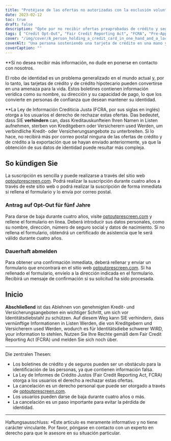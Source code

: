 ```yaml
---
title: "Protéjase de las ofertas no autorizadas con la exclusión voluntaria del crédito"
date: 2023-02-12
toc: true
draft: false
description: "Opte por no recibir ofertas preaprobadas de crédito y seguros para evitar que las compañías de informes de crédito al consumidor proporcionen su información a las empresas y reducir el riesgo de robo de identidad."
tags: [ "Credit Opt-Out", "Fair Credit Reporting Act", "FCRA", "Pre-Approved Offers", "Identity Theft Prevention", "Consumer Credit Reporting Companies"]
cover: "/img/cover/A_person_holding_a_credit_card_in_one_hand_and_a_lock.png"
coverAlt: "Una persona sosteniendo una tarjeta de crédito en una mano y un candado en la otra, con cara de preocupación, como si le preocupara la seguridad de su información personal."
coverCaption: ""
---
```



 **Si no desea recibir más información, no dude en ponerse en contacto con nosotros.
 
 El robo de identidad es un problema generalizado en el mundo actual y, por lo tanto, las tarjetas de crédito y de crédito hipotecario pueden convertirse en una amenaza para la vida. Estos boletines contienen información verídica como su nombre, su dirección y su capacidad de pago, lo que los convierte en personas de confianza que desean mantener su identidad.
 
 **La Ley de Información Crediticia Justa (FCRA, por sus siglas en inglés) otorga a los usuarios el derecho de rechazar estas ofertas. Das bedeutet, dass SIE **verhindern** can, dass Kreditauskunfteien Ihren Namen in Listen aufnehmen, sterben von Kreditgebern oder Versicherern used Werden, um verbindliche Kredit- oder Versicherungsangebote zu unterbreiten. Si lo hace, no recibirá más por correo postal ninguna de las ofertas de crédito y de crédito a la exportación que se hayan enviado anteriormente, ya que la obtención de sus datos de identidad puede resultar más compleja.
 
 ## So kündigen Sie
 
 La suscripción es sencilla y puede realizarse a través del sitio web [optoutprescreen.com](https://www.optoutprescreen.com/). Podrá realizar la suscripción durante cuatro años a través de este sitio web o podrá realizar la suscripción de forma inmediata si rellena el formulario y lo envía por correo postal.
 
 ### Antrag auf Opt-Out für fünf Jahre
 
 Para darse de baja durante cuatro años, visite [optoutprescreen.com](https://www.optoutprescreen.com/) y rellene el formulario en línea. Deberá introducir sus datos personales, como su nombre, dirección, número de seguro social y datos de nacimiento. Si no rellena el formulario, obtendrá un certificado de asistencia que le será válido durante cuatro años.
 
 ### Dauerhaft abmelden
 
 Para obtener una confirmación inmediata, deberá rellenar y enviar un formulario que encontrará en el sitio web [optoutprescreen.com](https://www.optoutprescreen.com/). Si ha rellenado el formulario, envíelo a la dirección indicada en el formulario. Recibirá un mensaje de confirmación si su solicitud ha sido procesada.
 
 ## Inicio
 **Abschließend** ist das Ablehnen von genehmigten Kredit- und Versicherungsangeboten ein wichtiger Schritt, um sich vor Identitätsdiebstahl zu schützen. Auf diesem Weg kann SIE verhindern, dass vernünftige Informationen in Listen Werden, die von Kreditgebern und Versicherern used Werden, wodurch es für Identitätsdiebe schwerer WIRD, your information to stehlen. Nutzen Sie Ihre Rechte gemäß dem Fair Credit Reporting Act (FCRA) und melden Sie sich noch über.
 
 ________________________________________________________________________
 
 Die zentralen Thesen:
 
 - Los boletines de crédito y de seguros pueden ser un obstáculo para la identificación de las personas, ya que contienen información falsa.
 - La Ley de Informes de Crédito Justos (Fair Credit Reporting Act, FCRA) otorga a los usuarios el derecho a rechazar estas ofertas.
 - La cancelación es un derecho personal que puede ser otorgado a través de [optoutprescreen.com](https://www.optoutprescreen.com/).
 - Los usuarios pueden darse de baja durante cuatro años o más.
 - La cancelación es un paso importante para evitar la pérdida de identidad.
 
 ________________________________________________________________________
 
 Haftungsausschluss: *Este artículo es meramente informativo y no tiene carácter vinculante. Por favor, póngase en contacto con un experto en derecho para que le asesore en su situación particular.
